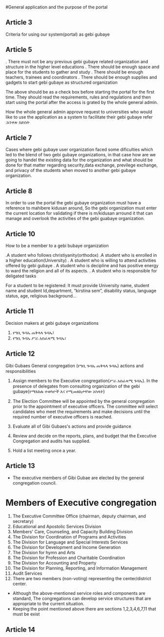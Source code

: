 #General application and the purpose of the portal

## Article 3

Criteria for using our system(portal) as gebi gubaye

## Article 5

. There must not be any previous gebi gubaye related organization and structure in the higher level educations
. There should be enough space and place for the students to gather and study
. There should be enough teachers, trainees and coordinators
. There should be enough supplies and gadgets to start gebi gubaye as structured organization

The above should be as a check box before starting the portal for the first time. They should read the requirements, rules and regulations and then start using the portal after the access is grated by the whole general admin.

How the whole general admin approve request to universities who would like to use the application as a system to facilitate their gebi gubaye refer :አንቀጽ ስድስት

## Article 7

Cases where gebi gubaye user organization faced some dificulties which led to the blend of two gebi gubaye organizations, in that case how are we going to handel the existing data for the organization and what should be done for that matter regarding security,data exchange, previlege exchange, and privacy of the students when moved to another gebi gubaye organization.

## Article 8

In order to use the portal the gebi gubaye organization must have a reference to mahibere kidusan around, So the gebi organization must enter the current location for validating if there is m/kidusan arround it that can manage and overlook the activities of the gebi guabaye organization.

## Article 10

How to be a member to a gebi bubaye organization

.A student who follows christiyanity(orthodox)
.A student who is enrolled in a higher education(University)
. A student who is willing to attend activities offered by gebi gubaye
. A student who is decipline and has positive energy to ward the religion and all of its aspects.
. A student who is responsible for deligated tasks

For a student to be registered: It must provide
University name, student name and student Id,department, “kirstina sem”, disability status, language status, age, religious background…

## Article 11

Decision makers at gebi gubaye organizations

1. የግቢ ጉባኤ ጠቅላላ ጉባኤ፤
2. የግቢ ጉባኤ ሥራ አስፈጻሚ ጉባኤ፣

## Article 12

Gibi Gubaes General congregation (የግቢ ጉባኤ ጠቅላላ ጉባኤ) actions and responsibilities

1. Assign members to the Executive congregation(ሥራ አስፈጻሚ ጉባኤ). In the presence of delegates from consulting organization of the gebi gubaye(የማእከሉ ተወካዮች እና የሚመለከታቸው አካላት)
2. The Election Committee will be appointed by the general congregation prior to the appointment of executive officers. The committee will select candidates who meet the requirements and make decisions until the required number of executive officers is reached.
3. Evaluate all of Gibi Gubaes's actions and provide guidance

4. Review and decide on the reports, plans, and budget that the Executive Congregation and audits has supplied.
5. Hold a list meeting once a year.

## Article 13

- The executive members of Gibi Gubae are elected by the general congregation council.

# Members of Executive congregation

1. The Executive Committee Office (chairman, deputy chairman, and secretary)
2. Educational and Apostolic Services Division
3. Members' Care, Counseling, and Capacity Building Division
4. The Division for Coordination of Programs and Activities
5. The Division for Language and Special Interests Services
6. The Division for Development and Income Generation
7. The Division for hymn and Arts
8. The Division for Profession and Charitable Coordination
9. The Division for Accounting and Property
10. The Division for Planning, Reporting, and Information Management
11. Audit Services
12. There are two members (non-voting) representing the center/district center.

- Although the above-mentioned service roles and components are standard, The congregations can develop service structures that are appropriate to the current situation.
- Keeping the point mentioned above there are sections 1,2,3,4,6,7,11 that must be exist

## Article 14

